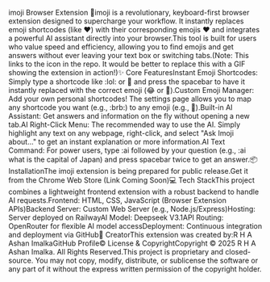 imoji Browser Extension 🚀imoji is a revolutionary, keyboard-first browser extension designed to supercharge your workflow. It instantly replaces emoji shortcodes (like :heart:) with their corresponding emojis ❤️ and integrates a powerful AI assistant directly into your browser.This tool is built for users who value speed and efficiency, allowing you to find emojis and get answers without ever leaving your text box or switching tabs.(Note: This links to the icon in the repo. It would be better to replace this with a GIF showing the extension in action!)✨ Core FeaturesInstant Emoji Shortcodes: Simply type a shortcode like :lol: or :rocket: and press the spacebar to have it instantly replaced with the correct emoji (😂 or 🚀).Custom Emoji Manager: Add your own personal shortcodes! The settings page allows you to map any shortcode you want (e.g., :brb:) to any emoji (e.g., 💨).Built-in AI Assistant: Get answers and information on the fly without opening a new tab.AI Right-Click Menu: The recommended way to use the AI. Simply highlight any text on any webpage, right-click, and select "Ask Imoji about..." to get an instant explanation or more information.AI Text Command: For power users, type :ai followed by your question (e.g., :ai what is the capital of Japan) and press spacebar twice to get an answer.📦 InstallationThe imoji extension is being prepared for public release.Get it from the Chrome Web Store (Link Coming Soon)💻 Tech StackThis project combines a lightweight frontend extension with a robust backend to handle AI requests.Frontend: HTML, CSS, JavaScript (Browser Extension APIs)Backend Server: Custom Web Server (e.g., Node.js/Express)Hosting: Server deployed on RailwayAI Model: Deepseek V3.1API Routing: OpenRouter for flexible AI model accessDeployment: Continuous integration and deployment via GitHub👤 CreatorThis extension was created by:R H A Ashan ImalkaGitHub Profile© License & CopyrightCopyright © 2025 R H A Ashan Imalka. All Rights Reserved.This project is proprietary and closed-source. You may not copy, modify, distribute, or sublicense the software or any part of it without the express written permission of the copyright holder.
